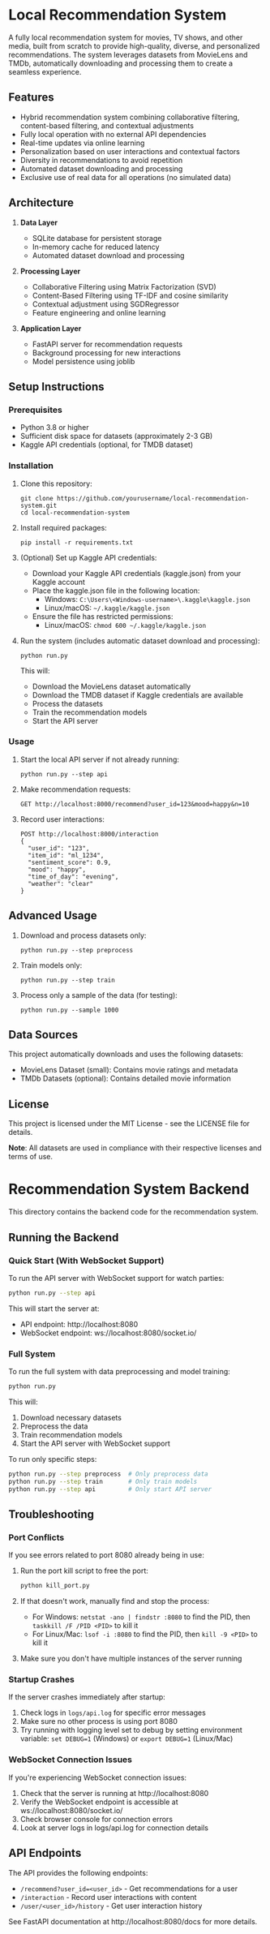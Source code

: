 # Local Recommendation System

A fully local recommendation system for movies, TV shows, and other media, built from scratch to provide high-quality, diverse, and personalized recommendations. The system leverages datasets from MovieLens and TMDb, automatically downloading and processing them to create a seamless experience.

## Features

- Hybrid recommendation system combining collaborative filtering, content-based filtering, and contextual adjustments
- Fully local operation with no external API dependencies
- Real-time updates via online learning
- Personalization based on user interactions and contextual factors
- Diversity in recommendations to avoid repetition
- Automated dataset downloading and processing
- Exclusive use of real data for all operations (no simulated data)

## Architecture

1. **Data Layer**
   - SQLite database for persistent storage
   - In-memory cache for reduced latency
   - Automated dataset download and processing

2. **Processing Layer**
   - Collaborative Filtering using Matrix Factorization (SVD)
   - Content-Based Filtering using TF-IDF and cosine similarity
   - Contextual adjustment using SGDRegressor
   - Feature engineering and online learning

3. **Application Layer**
   - FastAPI server for recommendation requests
   - Background processing for new interactions
   - Model persistence using joblib

## Setup Instructions

### Prerequisites

- Python 3.8 or higher
- Sufficient disk space for datasets (approximately 2-3 GB)
- Kaggle API credentials (optional, for TMDB dataset)

### Installation

1. Clone this repository:
   ```
   git clone https://github.com/yourusername/local-recommendation-system.git
   cd local-recommendation-system
   ```

2. Install required packages:
   ```
   pip install -r requirements.txt
   ```

3. (Optional) Set up Kaggle API credentials:
   - Download your Kaggle API credentials (kaggle.json) from your Kaggle account
   - Place the kaggle.json file in the following location:
     - Windows: `C:\Users\<Windows-username>\.kaggle\kaggle.json`
     - Linux/macOS: `~/.kaggle/kaggle.json`
   - Ensure the file has restricted permissions:
     - Linux/macOS: `chmod 600 ~/.kaggle/kaggle.json`

4. Run the system (includes automatic dataset download and processing):
   ```
   python run.py
   ```
   
   This will:
   - Download the MovieLens dataset automatically
   - Download the TMDB dataset if Kaggle credentials are available
   - Process the datasets
   - Train the recommendation models
   - Start the API server

### Usage

1. Start the local API server if not already running:
   ```
   python run.py --step api
   ```

2. Make recommendation requests:
   ```
   GET http://localhost:8000/recommend?user_id=123&mood=happy&n=10
   ```

3. Record user interactions:
   ```
   POST http://localhost:8000/interaction
   {
     "user_id": "123",
     "item_id": "ml_1234",
     "sentiment_score": 0.9,
     "mood": "happy",
     "time_of_day": "evening",
     "weather": "clear"
   }
   ```

## Advanced Usage

1. Download and process datasets only:
   ```
   python run.py --step preprocess
   ```

2. Train models only:
   ```
   python run.py --step train
   ```

3. Process only a sample of the data (for testing):
   ```
   python run.py --sample 1000
   ```

## Data Sources

This project automatically downloads and uses the following datasets:
- MovieLens Dataset (small): Contains movie ratings and metadata
- TMDb Datasets (optional): Contains detailed movie information

## License

This project is licensed under the MIT License - see the LICENSE file for details.

**Note**: All datasets are used in compliance with their respective licenses and terms of use.

# Recommendation System Backend

This directory contains the backend code for the recommendation system.

## Running the Backend

### Quick Start (With WebSocket Support)

To run the API server with WebSocket support for watch parties:

```bash
python run.py --step api
```

This will start the server at:
- API endpoint: http://localhost:8080
- WebSocket endpoint: ws://localhost:8080/socket.io/

### Full System

To run the full system with data preprocessing and model training:

```bash
python run.py
```

This will:
1. Download necessary datasets
2. Preprocess the data
3. Train recommendation models
4. Start the API server with WebSocket support

To run only specific steps:

```bash
python run.py --step preprocess  # Only preprocess data
python run.py --step train       # Only train models
python run.py --step api         # Only start API server
```

## Troubleshooting

### Port Conflicts

If you see errors related to port 8080 already being in use:

1. Run the port kill script to free the port:
   ```bash
   python kill_port.py
   ```

2. If that doesn't work, manually find and stop the process:
   - For Windows: `netstat -ano | findstr :8080` to find the PID, then `taskkill /F /PID <PID>` to kill it
   - For Linux/Mac: `lsof -i :8080` to find the PID, then `kill -9 <PID>` to kill it

3. Make sure you don't have multiple instances of the server running

### Startup Crashes

If the server crashes immediately after startup:

1. Check logs in `logs/api.log` for specific error messages
2. Make sure no other process is using port 8080
3. Try running with logging level set to debug by setting environment variable: `set DEBUG=1` (Windows) or `export DEBUG=1` (Linux/Mac)

### WebSocket Connection Issues

If you're experiencing WebSocket connection issues:

1. Check that the server is running at http://localhost:8080
2. Verify the WebSocket endpoint is accessible at ws://localhost:8080/socket.io/
3. Check browser console for connection errors
4. Look at server logs in logs/api.log for connection details

## API Endpoints

The API provides the following endpoints:

- `/recommend?user_id=<user_id>` - Get recommendations for a user
- `/interaction` - Record user interactions with content
- `/user/<user_id>/history` - Get user interaction history

See FastAPI documentation at http://localhost:8080/docs for more details. 